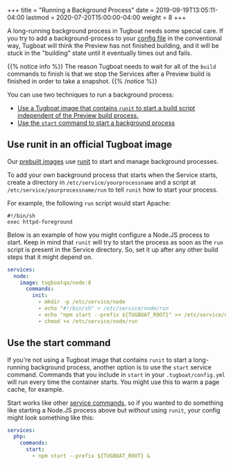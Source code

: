 +++
title = "Running a Background Process"
date = 2019-09-19T13:05:11-04:00
lastmod = 2020-07-20T15:00:00-04:00
weight = 8
+++

A long-running background process in Tugboat needs some special care. If you try to add a background-process to your
[config file](/setting-up-tugboat/create-a-tugboat-config-file/) in the conventional way, Tugboat will think the Preview
has not finished building, and it will be stuck in the "building" state until it eventually times out and fails.

{{% notice info %}} The reason Tugboat needs to wait for all of the `build` commands to finish is that we stop the
Services after a Preview build is finished in order to take a snapshot. {{% /notice %}}

You can use two techniques to run a background process:

- [Use a Tugboat image that contains `runit` to start a build script independent of the Preview build process.](#use-runit-in-an-official-tugboat-image)
- [Use the `start` command to start a background process](#use-the-start-command)

## Use runit in an official Tugboat image

Our [prebuilt images](../../service-images/using-tugboat-images/) use [runit](http://smarden.org/runit/) to start and
manage background processes.

To add your own background process that starts when the Service starts, create a directory in
`/etc/service/yourprocessname` and a script at `/etc/service/yourprocessname/run` to tell `runit` how to start your
process.

For example, the following `run` script would start Apache:

```
#!/bin/sh
exec httpd-foreground
```

Below is an example of how you might configure a Node.JS process to start. Keep in mind that `runit` will try to start
the process as soon as the `run` script is present in the Service directory. So, set it up after any other build steps
that it might depend on.

```yaml
services:
  node:
    image: tugboatqa/node:8
      commands:
        init:
          - mkdir -p /etc/service/node
          - echo "#!/bin/sh" > /etc/service/node/run
          - echo "npm start --prefix ${TUGBOAT_ROOT}" >> /etc/service/node/run
          - chmod +x /etc/service/node/run
```

## Use the start command

If you're not using a Tugboat image that contains `runit` to start a long-running background process, another option is
to use the `start` service command. Commands that you include in `start` in your `.tugboat/config.yml` will run every
time the container starts. You might use this to warm a page cache, for example.

Start works like other
[service commands](/setting-up-services/how-to-set-up-services/leverage-service-commands/#service-commands-to-run-after-preview-build),
so if you wanted to do something like starting a Node.JS process above but _without_ using `runit`, your config might
look something like this:

```yaml
services:
  php:
    commands:
      start:
        - npm start --prefix ${TUGBOAT_ROOT} &
```
